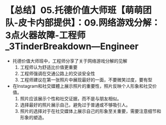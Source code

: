 # 【总结】05.托德价值大师班【萌萌团队-皮卡内部提供】：09.网络游戏分解：3点火器故障-工程师_3TinderBreakdown—Engineer

-   托德价值大师班中，工程师分享了关于网络游戏分解的见解
    1.  工程师认为舒适比价值更重要
    2.  工程师强调在交通公路上的交谈安全性
    3.  工程师建议在第一张照片中展现最好的一面，不要微笑过度，要有型
-   在Instagram和社交媒體上展示照片的重要性，照片反映个人形象和社交价值。
    1.  照片应该展示个性和社交证据，而不是与朋友相似。
    2.  选择最好的照片展示自己，避免过于普通或不够吸引人。
    3.  照片的选择对于在社交媒体上展示自己的形象至关重要，需要注意细节和形象的塑造。